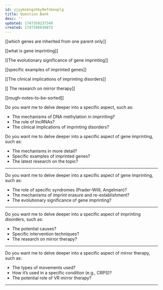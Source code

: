 ```yaml
---
id: yjyymxkngxhby9efnbeoplg
title: Question Bank
desc: ''
updated: 1747350237349
created: 1747346836873
---
```

[[which genes are inherited from one parent only]]

[[what is gene imprinting]]

[[The evolutionary significance of gene imprinting]]

[[specific examples of imprinted genes]]

[[The clinical implications of imprinting disorders]]

[[ The research on mirror therapy]]

[[rough-notes-to-be-sorted]]

Do you want me to delve deeper into a specific aspect, such as:

*   The mechanisms of DNA methylation in imprinting?
*   The role of lncRNAs?
*   The clinical implications of imprinting disorders?

Do you want me to delve deeper into a specific aspect of gene imprinting, such as:

*   The mechanisms in more detail?
*   Specific examples of imprinted genes?
*   The latest research on the topic?

---

Do you want me to delve deeper into a specific aspect of gene imprinting, such as:

*   The role of specific syndromes (Prader-Willi, Angelman)?
*   The mechanisms of imprint erasure and re-establishment?
*   The evolutionary significance of gene imprinting?

---

Do you want me to delve deeper into a specific aspect of imprinting disorders, such as:

*   The potential causes?
*   Specific intervention techniques?
*   The research on mirror therapy?
>

---
Do you want me to delve deeper into a specific aspect of mirror therapy, such as:

*   The types of movements used?
*   How it’s used in a specific condition (e.g., CRPS)?
*   The potential role of VR mirror therapy?

>

---
